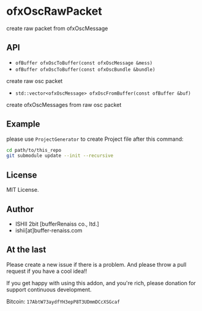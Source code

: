 # ofxOscRawPacket

create raw packet from ofxOscMessage

## API

* `ofBuffer ofxOscToBuffer(const ofxOscMessage &mess)`
* `ofBuffer ofxOscToBuffer(const ofxOscBundle &bundle)`

create raw osc packet

* `std::vector<ofxOscMessage> ofxOscFromBuffer(const ofBuffer &buf)`

create ofxOscMessages from raw osc packet

## Example

please use `ProjectGenerator` to create Project file after this command:

```bash
cd path/to/this_repo
git submodule update --init --recursive
```

## License

MIT License.

## Author

* ISHII 2bit [bufferRenaiss co., ltd.]
* ishii[at]buffer-renaiss.com

## At the last

Please create a new issue if there is a problem.
And please throw a pull request if you have a cool idea!!

If you get happy with using this addon, and you're rich, please donation for support continuous development.

Bitcoin: `17AbtW73aydfYH3epP8T3UDmmDCcXSGcaf`